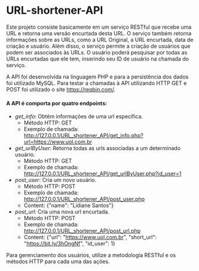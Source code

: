 # URL-shortener-API

Este projeto consiste basicamente em um serviço RESTful que recebe uma URL e retorna uma versão encurtada desta URL.
O serviço também retorna informações sobre as URLs, como a URL Original, a URL encurtada, data de criação e usuário. 
Além disso, o serviço permite a criação de usuários que podem ser associados às URLs.
O usuário poderá pesquisar por todas as URLs encurtadas que ele tem, inserindo seu ID de usuário na chamada do serviço.

A API foi desenvolvida na linguagem PHP e para a persistência dos dados foi utilizado MySQL.
Para testar a chamadas à API utilizando HTTP GET e POST foi utilizado o site https://reqbin.com/.

#### A API é comporta por quatro endpoints:

* *get_info*: Obtém informações de uma url específica.
  * Método HTTP: GET
  * Exemplo de chamada: http://127.0.0.1/URL_shortener_API/get_info.php?url=https://www.uol.com.br
* *get_urlByUser*: Retorna todas as urls associadas a um determinado usuário.
  * Método HTTP: GET
  * Exemplo de chamada: http://127.0.0.1/URL_shortener_API/get_urlByUser.php?id_user=1
* *post_user*: Cria um novo usuário. 
  * Método HTTP: POST
  * Exemplo de chamada: http://127.0.0.1/URL_shortener_API/post_user.php
  * Content: {"name": "Lidiane Santos"}
* *post_url*: Cria uma nova url encurtada.
  * Método HTTP: POST
  * Exemplo de chamada: http://127.0.0.1/URL_shortener_API/post_url.php
  * Content: {"url": "https://www.uol.com.br", "short_url": "https://bit.ly/3hOngNf", "id_user": 1}

Para gerenciamento dos usuários, utilize a metodologia RESTful e os métodos HTTP para cada uma das ações.
